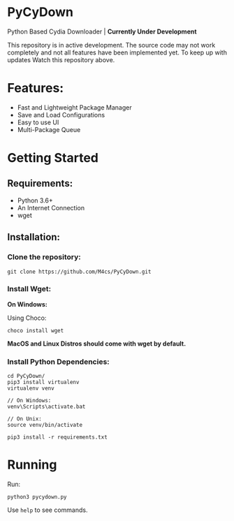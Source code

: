 # PyCyDown
Python Based Cydia Downloader | **Currently Under Development**

This repository is in active development. The source code may not work completely and not all features have been implemented yet. To keep up with updates Watch this repository above.

# Features:

- Fast and Lightweight Package Manager
- Save and Load Configurations
- Easy to use UI
- Multi-Package Queue

# Getting Started

## Requirements:

- Python 3.6+
- An Internet Connection
- wget

## Installation:

### Clone the repository:
```
git clone https://github.com/M4cs/PyCyDown.git
```

### Install Wget:

**On Windows:**

Using Choco:
```
choco install wget
```

**MacOS and Linux Distros should come with wget by default.**

### Install Python Dependencies:

```
cd PyCyDown/
pip3 install virtualenv
virtualenv venv

// On Windows:
venv\Scripts\activate.bat

// On Unix:
source venv/bin/activate

pip3 install -r requirements.txt
```

# Running

Run:
```
python3 pycydown.py
```

Use `help` to see commands.

